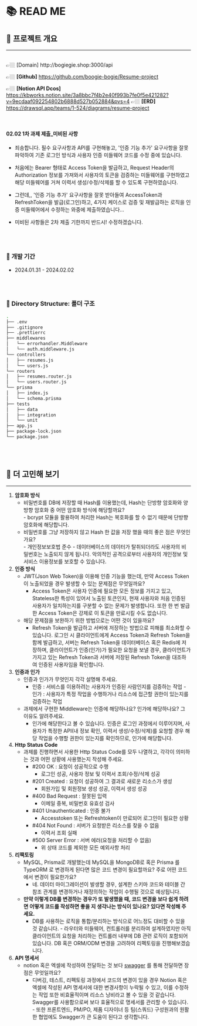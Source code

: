 # 📚 READ ME

## 📌 프로젝트 개요

---

<br>
👉🏼 [Domain] http://bogiegie.shop:3000/api

👉🏼 **[Github]** https://github.com/boogie-bogie/Resume-project

👉🏼 **[Notion API Dcos]** https://kbworks.notion.site/3a8bbc7f4b2e40f993b7fe0f5e421282?v=9ecdaaf092254802b6888d527b052884&pvs=4
👉🏼 **[ERD]** https://drawsql.app/teams/1-524/diagrams/resume-project

<br>

#### 02.02 1차 과제 제출\_미비된 사항

- 죄송합니다. 필수 요구사항과 API를 구현해놓고, '인증 기능 추가' 요구사항을 잘못 파악하여 기존 로그인 방식과 사용자 인증 미들웨어 코드를 수정 중에 있습니다.
- 처음에는 Bearer 형태로 Access Token을 발급하고, Request Header의 Authorization 정보를 가져와서 사용자의 토큰을 검증하는 미들웨어를 구현하였고 해당 미들웨어를 거쳐 이력서 생성/수정/삭제를 할 수 있도록 구현하였습니다.
- 그런데,, '인증 기능 추가' 요구사항을 잘못 받아들여 AccessToken과 RefreshToken을 발급(로그인)하고, 4가지 케이스로 검증 및 재발급하는 로직을 인증 미들웨어에서 수정하는 와중에 제출하였습니다...
- 미비된 사항들은 2차 제출 기한까지 반드시! 수정하겠습니다.

  <br><br>

### 🔧 개발 기간

- 2024.01.31 - 2024.02.02

<br><br>

### 📁 Directory Structure: 폴더 구조

```bash
.
├── .env
├── .gitignore
├── .prettierrc
├── middlewares
│   └── errorhandler.Middleware
│   └── auth.middleware.js
└── controllers
│   ├── resumes.js
│   └── users.js
└── routers
│   ├── resumes.router.js
│   └── users.router.js
└── prisma
│   ├── index.js
│   └── schema.prisma
├── tests
│   ├── data
│   ├── integration
│   └── unit
├── app.js
├── package-lock.json
└── package.json

```

<br><br>

## 📢 더 고민해 보기

---

1. **암호화 방식**
   - 비밀번호를 DB에 저장할 때 Hash를 이용했는데, Hash는 단방향 암호화와 양방향 암호화 중 어떤 암호화 방식에 해당할까요?
     <br> - bcrypt 모듈을 활용하여 처리한 Hash는 복호화를 할 수 없기 때문에 단방향 암호화에 해당합니다.
     <br>
   - 비밀번호를 그냥 저장하지 않고 Hash 한 값을 저장 했을 때의 좋은 점은 무엇인가요?
     <br> - 개인정보보호법 준수 - 데이터베이스의 데이터가 탈취되더라도 사용자의 비밀번호는 노출되지 않게 됩니다. 악의적인 공격으로부터 사용자의 개인정보 및 서비스 이용정보를 보호할 수 있습니다.
     <br>
2. **인증 방식**
   - JWT(Json Web Token)을 이용해 인증 기능을 했는데, 만약 Access Token이 노출되었을 경우 발생할 수 있는 문제점은 무엇일까요?
     - Access Token은 사용자 인증에 필요한 모든 정보를 가지고 있고, Stateless한 특성이 있어서 노출된 토큰인지, 현재 사용자와 처음 인증된 사용자가 일치하는지를 구분할 수 없는 문제가 발생합니다. 또한 한 번 발급한 Access Token은 강제로 이 토큰을 만료시킬 수도 없습니다.
       <br>
   - 해당 문제점을 보완하기 위한 방법으로는 어떤 것이 있을까요?
     - Refresh Token을 발급하고 서버에 저장하는 방법으로 피해를 최소화할 수 있습니다. 로그인 시 클라이언트에게 Access Token과 Refresh Token을 함께 발급하고, 서버는 Refresh Token을 데이터베이스 혹은 Redis에 저장하며, 클라이언트가 인증(인가)가 필요한 요청을 보낼 경우, 클라이언트가 가지고 있는 Refresh Token과 서버에 저장된 Refresh Token을 대조하여 인증된 사용자임을 확인합니다.
       <br>
3. **인증과 인가**
   - 인증과 인가가 무엇인지 각각 설명해 주세요.
     - 인증 : 서비스를 이용하려는 사용자가 인증된 사람인지를 검증하는 작업 - 인가 : 사용자가 특정 작업을 수행하거나 리소스에 접근할 권한이 있는지를 검증하는 작업
       <br>
   - 과제에서 구현한 Middleware는 인증에 해당하나요? 인가에 해당하나요? 그 이유도 알려주세요.
     - 인가에 해당한다고 볼 수 있습니다. 인증은 로그인 과정에서 이루어지며, 사용자가 특정한 API(내 정보 확인, 이력서 생성/수정/삭제)를 요청할 경우 해당 작업을 수행할 권한이 있는지를 확인하므로, 인가에 해당합니다.
       <br>
4. **Http Status Code**
   - 과제를 진행하면서 사용한 Http Status Code를 모두 나열하고, 각각이 의미하는 것과 어떤 상황에 사용했는지 작성해 주세요.
     - #200 OK : 요청이 성공적으로 수행
       - 로그인 성공, 사용자 정보 및 이력서 조회/수정/삭제 성공
     - #201 Created : 요청이 성공하여 그 결과로 새로운 리소스가 생성
       - 회원가입 및 회원정보 생성 성공, 이력서 생성 성공
     - #400 Bad Request : 잘못된 입력
       - 이메일 중복, 비밀번호 유효성 검사
     - #401 Unauthenticated : 인증 불가
       - Accesstoken 또는 Refreshtoken이 만료되어 로그인이 필요한 상황
     - #404 Not Found : 서버가 요청받은 리소스를 찾을 수 없음
       - 이력서 조회 실패
     - #500 Server Error : 서버 에러(요청을 처리할 수 없음)
       - 위 상태 코드를 제외한 모든 예외사항 처리
         <br>
5. **리팩토링**
   - MySQL, Prisma로 개발했는데 MySQL을 MongoDB로 혹은 Prisma 를 TypeORM 로 변경하게 된다면 많은 코드 변경이 필요할까요? 주로 어떤 코드에서 변경이 필요한가요?
     - 네. 데이터 마이그레이션이 발생할 경우, 설계한 스키마 코드와 테이블 간 참조 관계를 변경하거나 재정의하는 작업이 수행될 것으로 예상됩니다.
       <br>
   - **만약 이렇게 DB를 변경하는 경우가 또 발생했을 때, 코드 변경을 보다 쉽게 하려면 어떻게 코드를 작성하면 좋을 지 생각나는 방식이 있나요? 있다면 작성해 주세요.**
     - DB를 사용하는 로직을 통합/분리하는 방식으로 어느정도 대비할 수 있을 것 같습니다. - 라우터와 미들웨어, 컨트롤러를 분리하여 설계하였지만 아직 클라이언트의 요청을 처리하는 컨트롤러 내부에 DB 관련 로직이 포함되어 있습니다. DB 혹은 ORM/ODM 변경을 고려하여 리펙토링을 진행해보겠습니다.
       <br>
6. **API 명세서**
   - notion 혹은 엑셀에 작성하여 전달하는 것 보다 [swagger](https://swagger.io/) 를 통해 전달하면 장점은 무엇일까요?
     - 디버깅, 테스트, 리펙토링 과정에서 코드의 변경이 있을 경우 Notion 혹은 엑셀에 작성된 API 명세서에 대한 변경사항이 누락될 수 있고, 이를 수정하는 작업 또한 비효율적이며 리소스 낭비라고 볼 수 있을 것 같습니다. Swagger를 사용함으로써 보다 효율적으로 명세서를 관리할 수 있습니다. - 또한 프론트엔드, PM/PO, 제품 디자이너 등 팀(스쿼드) 구성원과의 원활한 협업에도 Swagger가 큰 도움이 된다고 생각합니다.
